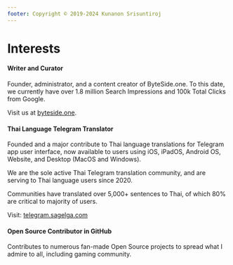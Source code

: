 ```yaml
---
footer: Copyright © 2019-2024 Kunanon Srisuntiroj
---
```


# Interests

#### Writer and Curator

Founder, administrator, and a content creator of ByteSide.one. To this date, we currently have over 1.8 million Search Impressions and 100k Total Clicks from Google.

Visit us at [byteside.one](https://byteside.one).

#### Thai Language Telegram Translator

Founded and a major contribute to Thai language translations for Telegram app user interface, now available to users using iOS, iPadOS, Android OS, Website, and Desktop (MacOS and Windows).

We are the sole active Thai Telegram translation community, and are serving to Thai language users since 2020.

Communities have translated over 5,000+ sentences to Thai, of which 80% are critical to majority of users.

Visit: [telegram.sagelga.com](https://telegram.sagelga.com/)

#### Open Source Contributor in GitHub

Contributes to numerous fan-made Open Source projects to spread what I admire to all, including gaming community.
